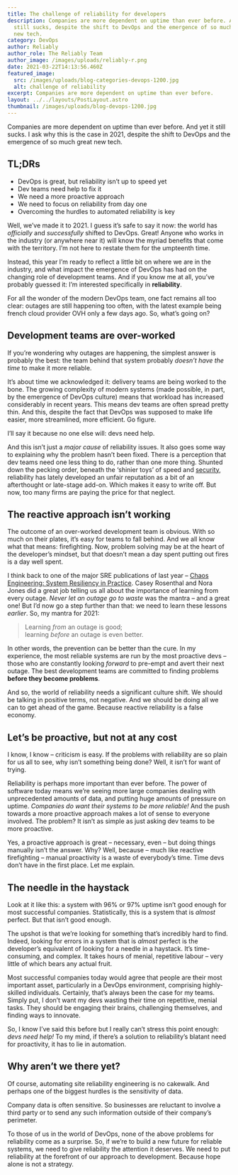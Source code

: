 ```yaml
---
title: The challenge of reliability for developers
description: Companies are more dependent on uptime than ever before. And yet it
  still sucks, despite the shift to DevOps and the emergence of so much great
  new tech.
category: DevOps
author: Reliably
author_role: The Reliably Team
author_image: /images/uploads/reliably-r.png
date: 2021-03-22T14:13:56.460Z
featured_image:
  src: /images/uploads/blog-categories-devops-1200.jpg
  alt: challenge of reliability
excerpt: Companies are more dependent on uptime than ever before.
layout: ../../layouts/PostLayout.astro
thumbnail: /images/uploads/blog-devops-1200.jpg
---
```

Companies are more dependent on uptime than ever before. And yet it still sucks. I ask why this is the case in 2021, despite the shift to DevOps and the emergence of so much great new tech.

## TL;DRs

* DevOps is great, but reliability isn’t up to speed yet
* Dev teams need help to fix it
* We need a more proactive approach
* We need to focus on reliability from day one
* Overcoming the hurdles to automated reliability is key

Well, we’ve made it to 2021. I guess it’s safe to say it now: the world has *officially* and *successfully* shifted to DevOps. Great! Anyone who works in the industry (or anywhere near it) will know the myriad benefits that come with the territory. I’m not here to restate them for the umpteenth time.

Instead, this year I’m ready to reflect a little bit on where we are in the industry, and what impact the emergence of DevOps has had on the changing role of development teams. And if you know me at all, you’ve probably guessed it: I’m interested specifically in **reliability**.

For all the wonder of the modern DevOps team, one fact remains all too clear: outages are still happening too often, with the latest example being french cloud provider OVH only a few days ago. So, what’s going on?

## Development teams are over-worked

If you’re wondering why outages are happening, the simplest answer is probably the best: the team behind that system probably *doesn’t have the time* to make it more reliable.

It’s about time we acknowledged it: delivery teams are being worked to the bone. The growing complexity of modern systems (made possible, in part, by the emergence of DevOps culture) means that workload has increased considerably in recent years. This means dev teams are often spread pretty thin. And this, despite the fact that DevOps was supposed to make life easier, more streamlined, more efficient. Go figure.

I’ll say it because no one else will: devs need help.

And this isn’t just a *major cause* of reliability issues. It also goes some way to explaining why the problem hasn’t been fixed. There is a perception that dev teams need one less thing to do, rather than one more thing. Shunted down the pecking order, beneath the ‘shinier toys’ of speed and [security](https://reliably.com/blog/choosing-between-reliability-and-security/), reliability has lately developed an unfair reputation as a bit of an afterthought or late-stage add-on. Which makes it easy to write off. But now, too many firms are paying the price for that neglect.

## The reactive approach isn’t working

The outcome of an over-worked development team is obvious. With so much on their plates, it’s easy for teams to fall behind. And we all know what that means: firefighting. Now, problem solving may be at the heart of the developer’s mindset, but that doesn’t mean a day spent putting out fires is a day well spent.

I think back to one of the major SRE publications of last year – <a href="https://www.oreilly.com/library/view/chaos-engineering/9781492043850/" target="_blank" rel="noopener noreferer">Chaos Engineering: System Resiliency in Practice</a>. Casey Rosenthal and Nora Jones did a great job telling us all about the importance of learning from every outage. *Never let an outage go to waste* was the mantra – and a great one! But I’d now go a step further than that: we need to learn these lessons *earlier*. So, my mantra for 2021:

> Learning *from* an outage is good;<br />
> learning *before* an outage is even better.

In other words, the prevention can be better than the cure. In my experience, the most reliable systems are run by the most proactive devs – those who are constantly looking *forward* to pre-empt and avert their next outage. The best development teams are committed to finding problems **before they become problems**.

And so, the world of reliability needs a significant culture shift. We should be talking in positive terms, not negative. And we should be doing all we can to get ahead of the game. Because reactive reliability is a false economy.

## Let’s be proactive, but not at any cost

I know, I know – criticism is easy. If the problems with reliability are so plain for us all to see, why isn’t something being done? Well, it isn’t for want of trying.

Reliability is perhaps more important than ever before. The power of software today means we’re seeing more large companies dealing with unprecedented amounts of data, and putting huge amounts of pressure on uptime. *Companies do want their systems to be more reliable!* And the push towards a more proactive approach makes a lot of sense to everyone involved. The problem? It isn’t as simple as just asking dev teams to be more proactive.

Yes, a proactive approach is great – necessary, even – but doing things manually isn’t the answer. Why? Well, because – much like reactive firefighting – manual proactivity is a waste of everybody’s time. Time devs don’t have in the first place. Let me explain.

## The needle in the haystack

Look at it like this: a system with 96% or 97% uptime isn’t good enough for most successful companies. Statistically, this is a system that is *almost* perfect. But that isn’t good enough.

The upshot is that we’re looking for something that’s incredibly hard to find. Indeed, looking for errors in a system that is *almost* perfect is the developer’s equivalent of looking for a needle in a haystack. It’s time-consuming, and complex. It takes hours of menial, repetitive labour – very little of which bears any actual fruit.

Most successful companies today would agree that people are their most important asset, particularly in a DevOps environment, comprising highly-skilled individuals. Certainly, that’s always been the case for my teams. Simply put, I don’t want my devs wasting their time on repetitive, menial tasks. They should be engaging their brains, challenging themselves, and finding ways to innovate.

So, I know I’ve said this before but I really can’t stress this point enough: *devs need help!* To my mind, if there’s a solution to reliability’s blatant need for proactivity, it has to lie in automation.

## Why aren’t we there yet?

Of course, automating site reliability engineering is no cakewalk. And perhaps one of the biggest hurdles is the sensitivity of data.

Company data is often sensitive. So businesses are reluctant to involve a third party or to send any such information outside of their company’s perimeter.

To those of us in the world of DevOps, none of the above problems for reliability come as a surprise.
So, if we’re to build a new future for reliable systems, we need to give reliability the attention it deserves. We need to put reliability at the forefront of our approach to development. Because hope alone is not a strategy.